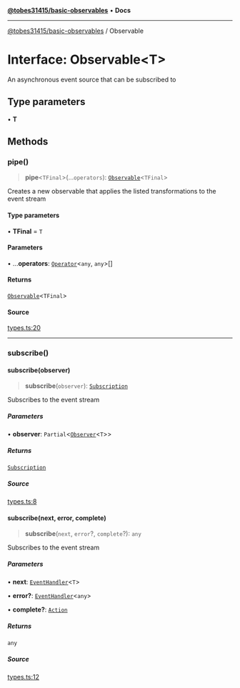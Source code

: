 [**@tobes31415/basic-observables**](../README.md) • **Docs**

***

[@tobes31415/basic-observables](../globals.md) / Observable

# Interface: Observable\<T\>

An asynchronous event source that can be subscribed to

## Type parameters

• **T**

## Methods

### pipe()

> **pipe**\<`TFinal`\>(...`operators`): [`Observable`](Observable.md)\<`TFinal`\>

Creates a new observable that applies the listed transformations to the event stream

#### Type parameters

• **TFinal** = `T`

#### Parameters

• ...**operators**: [`Operator`](../type-aliases/Operator.md)\<`any`, `any`\>[]

#### Returns

[`Observable`](Observable.md)\<`TFinal`\>

#### Source

[types.ts:20](https://github.com/tobes31415/basic-observables/blob/c3e2dc2c699ee60e9f4a58e029cf80562cb6c910/src/types.ts#L20)

***

### subscribe()

#### subscribe(observer)

> **subscribe**(`observer`): [`Subscription`](Subscription.md)

Subscribes to the event stream

##### Parameters

• **observer**: `Partial`\<[`Observer`](Observer.md)\<`T`\>\>

##### Returns

[`Subscription`](Subscription.md)

##### Source

[types.ts:8](https://github.com/tobes31415/basic-observables/blob/c3e2dc2c699ee60e9f4a58e029cf80562cb6c910/src/types.ts#L8)

#### subscribe(next, error, complete)

> **subscribe**(`next`, `error`?, `complete`?): `any`

Subscribes to the event stream

##### Parameters

• **next**: [`EventHandler`](../type-aliases/EventHandler.md)\<`T`\>

• **error?**: [`EventHandler`](../type-aliases/EventHandler.md)\<`any`\>

• **complete?**: [`Action`](../type-aliases/Action.md)

##### Returns

`any`

##### Source

[types.ts:12](https://github.com/tobes31415/basic-observables/blob/c3e2dc2c699ee60e9f4a58e029cf80562cb6c910/src/types.ts#L12)
